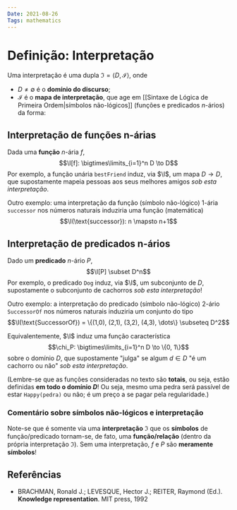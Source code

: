```yaml
---
Date: 2021-08-26
Tags: mathematics 
---
```

$\newcommand{\I}{\mathcal{I}}$
# Definição: Interpretação
Uma interpretação é uma dupla $\mathfrak{I} = \left< D, \mathcal{I} \right>$, onde
- $D \neq \emptyset$ é o **domínio do discurso**;
- $\mathcal{I}$ é o **mapa de interpretação**, que age em [[Sintaxe de Lógica de Primeira Ordem|símbolos não-lógicos]] (funções e predicados $n$-ários) da forma:
## Interpretação de funções n-árias
Dada uma **função** $n$-ária $f$, $$\I[f]: \bigtimes\limits_{i=1}^n D \to D$$ 
Por exemplo, a função unária `bestFriend` induz, via $\I$, um mapa $D \to D$, que supostamente mapeia pessoas aos seus melhores amigos *sob esta interpretação*. 

Outro exemplo: uma interpretação da função (símbolo não-lógico) 1-ária `successor` nos números naturais induziria uma função (matemática)
$$\I(\text{successor}): n \mapsto n+1$$

## Interpretação de predicados n-ários
Dado um **predicado** $n$-ário $P$, $$\I[P] \subset D^n$$ 
Por exemplo, o predicado `Dog` induz, via $\I$, um subconjunto de $D$, supostamente o subconjunto de cachorros *sob esta interpretação*! 

Outro exemplo: a interpretação do predicado (símbolo não-lógico) 2-ário `SuccessorOf` nos números naturais induziria um conjunto do tipo
$$\I(\text{SuccessorOf}) = \{(1,0), (2,1), (3,2), (4,3), \dots\} \subseteq D^2$$

Equivalentemente, $\I$ induz uma função característica $$\chi_P: \bigtimes\limits_{i=1}^n D \to \{0, 1\}$$ sobre o domínio $D$, que supostamente "julga" se algum $d \in D$ "é um cachorro ou não" *sob esta interpretação*.

(Lembre-se que as funções consideradas no texto são **totais**, ou seja, estão definidas **em todo o domínio $D$**! Ou seja, mesmo uma pedra será passível de estar `Happy(pedra)` ou não; é um preço a se pagar pela regularidade.)

### Comentário sobre símbolos não-lógicos e interpretação
Note-se que é somente via uma **interpretação** $\mathfrak{I}$ que os **símbolos** de função/predicado tornam-se, de fato, uma **função/relação** (dentro da própria interpretação $\mathfrak{I}$). Sem uma interpretação, $f$ e $P$ são **meramente símbolos**!


## Referências
- BRACHMAN, Ronald J.; LEVESQUE, Hector J.; REITER, Raymond (Ed.). **Knowledge representation**. MIT press, 1992
